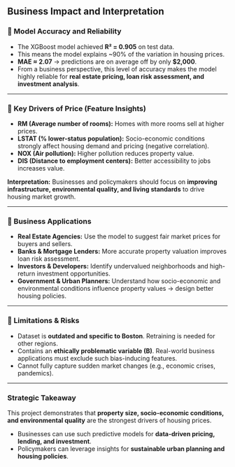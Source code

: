 ## Business Impact and Interpretation  

### 🔹 Model Accuracy and Reliability  
- The XGBoost model achieved **R² = 0.905** on test data.  
- This means the model explains ~90% of the variation in housing prices.  
- **MAE ≈ 2.07** → predictions are on average off by only **$2,000**.  
- From a business perspective, this level of accuracy makes the model highly reliable for **real estate pricing, loan risk assessment, and investment analysis**.  

---

### 🔹 Key Drivers of Price (Feature Insights)  
- **RM (Average number of rooms):** Homes with more rooms sell at higher prices.  
- **LSTAT (% lower-status population):** Socio-economic conditions strongly affect housing demand and pricing (negative correlation).  
- **NOX (Air pollution):** Higher pollution reduces property value.  
- **DIS (Distance to employment centers):** Better accessibility to jobs increases value.  

**Interpretation:** Businesses and policymakers should focus on **improving infrastructure, environmental quality, and living standards** to drive housing market growth.  

---

### 🔹 Business Applications  
- **Real Estate Agencies:** Use the model to suggest fair market prices for buyers and sellers.  
- **Banks & Mortgage Lenders:** More accurate property valuation improves loan risk assessment.  
- **Investors & Developers:** Identify undervalued neighborhoods and high-return investment opportunities.  
- **Government & Urban Planners:** Understand how socio-economic and environmental conditions influence property values → design better housing policies.  

---

### 🔹 Limitations & Risks  
- Dataset is **outdated and specific to Boston**. Retraining is needed for other regions.  
- Contains an **ethically problematic variable (B)**. Real-world business applications must exclude such bias-inducing features.  
- Cannot fully capture sudden market changes (e.g., economic crises, pandemics).  

---

### Strategic Takeaway  
This project demonstrates that **property size, socio-economic conditions, and environmental quality** are the strongest drivers of housing prices.  

- Businesses can use such predictive models for **data-driven pricing, lending, and investment**.  
- Policymakers can leverage insights for **sustainable urban planning and housing policies**.  
